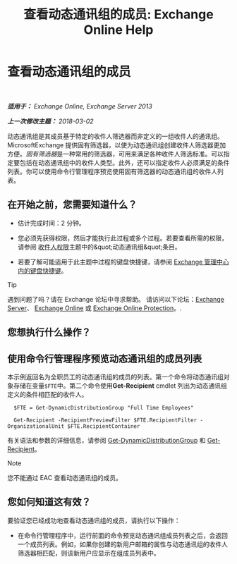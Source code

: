 ﻿---
title: '查看动态通讯组的成员: Exchange Online Help'
TOCTitle: 查看动态通讯组的成员
ms:assetid: 40b100c6-864e-4c82-9f98-08dd5c83e378
ms:mtpsurl: https://technet.microsoft.com/zh-cn/library/Bb232019(v=EXCHG.150)
ms:contentKeyID: 50489653
ms.date: 05/23/2018
mtps_version: v=EXCHG.150
ms.translationtype: MT
---

# 查看动态通讯组的成员

 

_**适用于：** Exchange Online, Exchange Server 2013_

_**上一次修改主题：** 2018-03-02_

动态通讯组是其成员基于特定的收件人筛选器而非定义的一组收件人的通讯组。MicrosoftExchange 提供固有筛选器，以使为动态通讯组创建收件人筛选器更加方便。*固有筛选器*是一种常用的筛选器，可用来满足各种收件人筛选标准。可以指定要包括在动态通讯组中的收件人类型。此外，还可以指定收件人必须满足的条件列表。你可以使用命令行管理程序预览使用固有筛选器的动态通讯组的收件人列表。

## 在开始之前，您需要知道什么？

  - 估计完成时间：2 分钟。

  - 您必须先获得权限，然后才能执行此过程或多个过程。若要查看所需的权限，请参阅 [收件人权限](recipients-permissions-exchange-2013-help.md)主题中的\&quot;动态通讯组\&quot;条目。

  - 若要了解可能适用于此主题中过程的键盘快捷键，请参阅 [Exchange 管理中心内的键盘快捷键](keyboard-shortcuts-in-the-exchange-admin-center-exchange-online-protection-help.md)。

> [!TIP]  
> 遇到问题了吗？请在 Exchange 论坛中寻求帮助。 请访问以下论坛：<a href="https://go.microsoft.com/fwlink/p/?linkid=60612">Exchange Server</a>、 <a href="https://go.microsoft.com/fwlink/p/?linkid=267542">Exchange Online</a> 或 <a href="https://go.microsoft.com/fwlink/p/?linkid=285351">Exchange Online Protection</a>。.


## 您想执行什么操作？

## 使用命令行管理程序预览动态通讯组的成员列表

本示例返回名为全职员工的动态通讯组的成员的列表。第一个命令将动态通讯组对象存储在变量`$FTE`中。第二个命令使用**Get-Recipient** cmdlet 列出为动态通讯组定义的条件相匹配的收件人。
  
  ```
    $FTE = Get-DynamicDistributionGroup "Full Time Employees"
  ```
  ```
    Get-Recipient -RecipientPreviewFilter $FTE.RecipientFilter -OrganizationalUnit $FTE.RecipientContainer
  ```

有关语法和参数的详细信息，请参阅 [Get-DynamicDistributionGroup](https://technet.microsoft.com/zh-cn/library/bb124762\(v=exchg.150\)) 和 [Get-Recipient](https://technet.microsoft.com/zh-cn/library/aa996921\(v=exchg.150\))。

> [!NOTE]  
> 您不能通过 EAC 查看动态通讯组的成员。


## 您如何知道这有效？

要验证您已经成功地查看动态通讯组的成员，请执行以下操作：

  - 在命令行管理程序中，运行前面的命令预览动态通讯组成员列表之后，会返回一个成员列表。例如，如果你创建的新用户邮箱的属性与动态通讯组的收件人筛选器相匹配，则该新用户应显示在组成员列表中。

